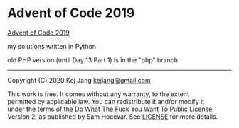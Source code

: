 # Advent of Code 2019

[Advent of Code 2019](https://adventofcode.com/2019/)

my solutions written in Python

old PHP version (until Day 13 Part 1) is in the "php" branch

----

Copyright (C) 2020 Kej Jang <kejjang@gmail.com>

This work is free. It comes without any warranty, to the extent  \
permitted by applicable law. You can redistribute it and/or modify it  \
under the terms of the Do What The Fuck You Want To Public License,  \
Version 2, as published by Sam Hocevar. See [LICENSE](LICENSE) for more details.
